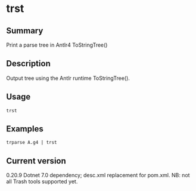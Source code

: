 # trst

## Summary

Print a parse tree in Antlr4 ToStringTree()

## Description

Output tree using the Antlr runtime ToStringTree().

## Usage

    trst

## Examples

    trparse A.g4 | trst

## Current version

0.20.9 Dotnet 7.0 dependency; desc.xml replacement for pom.xml. NB: not all Trash tools supported yet.
